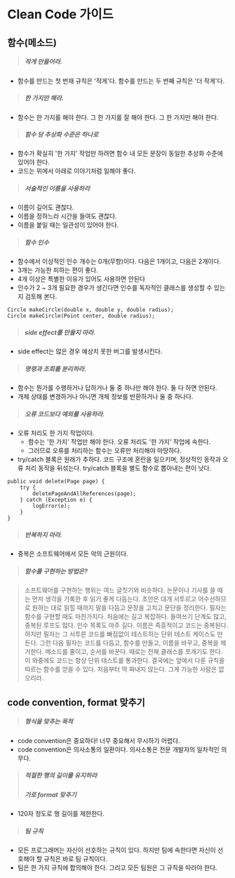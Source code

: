 # Clean Code 가이드

## 함수(메소드)
>##### 작게 만들어라.
- 함수를 만드는 첫 번재 규칙은 '작게'다. 함수를 만드는 두 번째 규칙은 '더 작게'다.
>##### 한 가지만 해라.
- 함수는 한 가지를 해야 한다. 그 한 가지를 잘 해야 한다. 그 한 가지만 해야 한다.
>##### 함수 당 추상화 수준은 하나로
- 함수가 확실히 '한 가지' 작업만 하려면 함수 내 모든 문장이 동일한 추상화 수준에 있어야 한다.
- 코드는 위에서 아래로 이야기처럼 일해야 좋다.
>##### 서술적인 이름을 사용하라
- 이름이 길어도 괜찮다.
- 이름을 정하느라 시간을 들여도 괜찮다.
- 이름을 붙일 때는 일관성이 있어야 한다.
>##### 함수 인수
- 함수에서 이상적인 인수 개수는 0개(무항)이다. 다음은 1개이고, 다음은 2개이다.
- 3개는 가능한 피하는 편이 좋다.
- 4개 이상은 특별한 이유가 있어도 사용하면 안된다
- 인수가 2 ~ 3개 필요한 경우가 생긴다면 인수를 독자적인 클래스를 생성할 수 있는지 검토해 본다.
```
Circle makeCircle(double x, double y, double radius);
Circle makeCircle(Point center, double radius);
```
>##### side effect를 만들지 마라.
- side effect는 많은 경우 예상치 못한 버그를 발생시킨다.
>##### 명령과 조회를 분리하라.
- 함수는 뭔가를 수행하거나 답하거나 둘 중 하나만 해야 한다. 둘 다 하면 안된다.
- 개체 상태를 변경하거나 아니면 개체 정보를 반환하거나 둘 중 하나다.
>##### 오류 코드보다 예외를 사용하라.
- 오류 처리도 한 가지 작업이다.
    - 함수는 '한 가지' 작업만 해야 한다. 오류 처리도 '한 가지' 작업에 속한다.
    - 그러므로 오류를 처리하는 함수는 오류만 처리해야 마땅하다.
- try/catch 블록은 원래가 추하다. 코드 구조에 혼란을 일으키며, 정상적인 동작과 오류 처리 동작을 뒤섞는다. try/catch 블록을 별도 함수로 뽑아내는 편이 낫다.
```
public void delete(Page page) {
    try {
        deletePageAndAllReferences(page);
    } catch (Exception e) {
        logError(e);
    }
}
```
>##### 반복하지 마라.
- 중복은 소프트웨어에서 모든 악의 근원이다.

>##### 함수를 구현하는 방법은?

> 소프트웨어를 구현하는 행위는 여느 글짓기와 비슷하다. 논문이나 기사를 쓸 때는 먼저 생각을 기록한 후 읽기 좋게 다듬는다. 초안은 대개 서투르고 어수선하므로 원하는 대로 읽힐 때까지 말을 다듬고 문장을 고치고 문단을 정리한다.
>필자는 함수를 구현할 때도 마찬가지다. 처음에는 길고 복잡하다. 들여쓰기 단계도 많고, 중복된 루프도 많다. 인수 목록도 아주 길다. 이름은 즉흥적이고 코드는 중복된다. 하지만 필자는 그 서투른 코드를 빠짐없이 테스트하는 단위 테스트 케이스도 만든다.
>그런 다음 필자는 코드를 다듬고, 함수를 만들고, 이름을 바꾸고, 중복을 제거한다. 메소드를 줄이고, 순서를 바꾼다. 때로는 전체 클래스를 쪼개기도 한다. 이 와중에도 코드는 항상 단위 테스트를 통과한다.
>결국에는 앞에서 다룬 규칙을 따르는 함수를 얻을 수 있다. 처음부터 딱 짜내지 않는다. 그게 가능한 사람은 없으리라.

## code convention, format 맞추기
>##### 형식을 맞추는 목적
- code convention은 중요하다! 너무 중요해서 무시하기 어렵다.
- code convention은 의사소통의 일환이다. 의사소통은 전문 개발자의 일차적인 의무다.
>##### 적절한 행의 길이를 유지하라
>##### 가로 format 맞추기
- 120자 정도로 행 길이를 제한한다.
>##### 팀 규칙
- 모든 프로그래머는 자신이 선호하는 규칙이 있다. 하지만 팀에 속한다면 자신이 선호해야 할 규칙은 바로 팀 규칙이다.
- 팀은 한 가지 규칙에 합의해야 한다. 그리고 모든 팀원은 그 규칙을 따라야 한다.